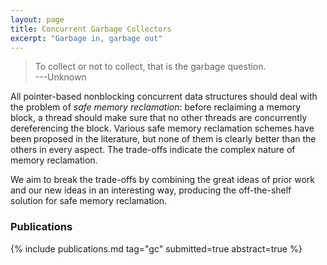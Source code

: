 ```yaml
---
layout: page
title: Concurrent Garbage Collectors
excerpt: "Garbage in, garbage out"
---
```



> To collect or not to collect, that is the garbage question.
> <br />
> ---Unknown

All pointer-based nonblocking concurrent data structures should deal with the problem of <em>safe
memory reclamation</em>: before reclaiming a memory block, a thread should make sure that no other
threads are concurrently dereferencing the block.  Various safe memory reclamation schemes have been
proposed in the literature, but none of them is clearly better than the others in every aspect.  The
trade-offs indicate the complex nature of memory reclamation.

We aim to break the trade-offs by combining the great ideas of prior work and our new ideas in an
interesting way, producing the off-the-shelf solution for safe memory reclamation.


### Publications

{% include publications.md tag="gc" submitted=true abstract=true %}
